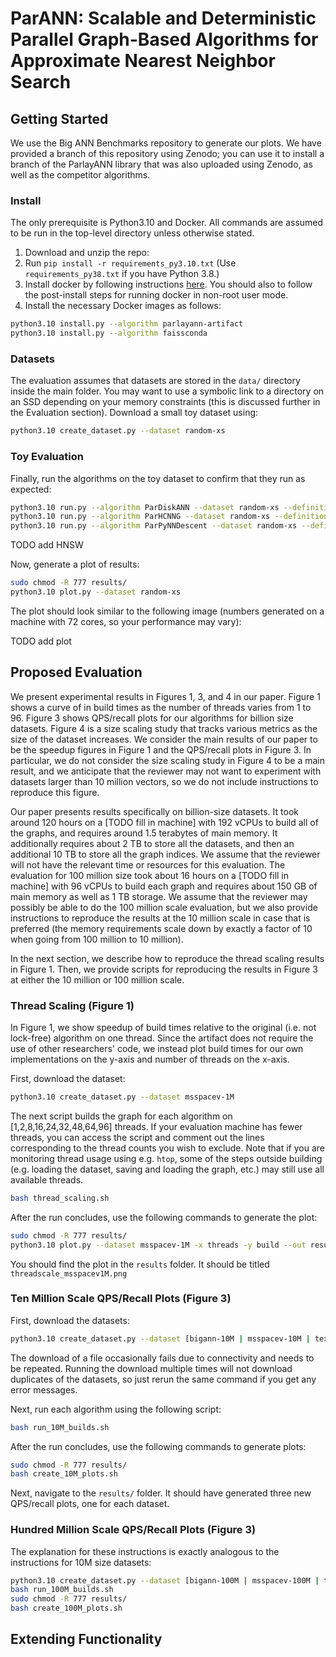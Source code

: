# ParANN: Scalable and Deterministic Parallel Graph-Based Algorithms for Approximate Nearest Neighbor Search

## Getting Started

We use the Big ANN Benchmarks repository to generate our plots. We have provided a branch of this repository using Zenodo; you can use it to install a branch of the ParlayANN library that was also uploaded using Zenodo, as well as the competitor algorithms. 

### Install

The only prerequisite is Python3.10 and Docker. All commands are assumed to be run in the top-level directory unless otherwise stated.

1. Download and unzip the repo: 
2. Run `pip install -r requirements_py3.10.txt` (Use `requirements_py38.txt` if you have Python 3.8.)
3. Install docker by following instructions [here](https://docs.docker.com/engine/install/ubuntu/).
You should also to follow the post-install steps for running docker in non-root user mode.
4. Install the necessary Docker images as follows:

```bash
python3.10 install.py --algorithm parlayann-artifact
python3.10 install.py --algorithm faissconda
```

### Datasets

The evaluation assumes that datasets are stored in the `data/` directory inside the main folder. You may want to use a symbolic link to a directory on an SSD depending on your memory constraints (this is discussed further in the Evaluation section). Download a small toy dataset using:

```bash
python3.10 create_dataset.py --dataset random-xs
```

### Toy Evaluation

Finally, run the algorithms on the toy dataset to confirm that they run as expected:

```bash
python3.10 run.py --algorithm ParDiskANN --dataset random-xs --definitions artifact_eval.yaml
python3.10 run.py --algorithm ParHCNNG --dataset random-xs --definitions artifact_eval.yaml
python3.10 run.py --algorithm ParPyNNDescent --dataset random-xs --definitions artifact_eval.yaml
```

TODO add HNSW

Now, generate a plot of results:

```bash
sudo chmod -R 777 results/
python3.10 plot.py --dataset random-xs
```

The plot should look similar to the following image (numbers generated on a machine with 72 cores, so your performance may vary):

TODO add plot

## Proposed Evaluation

We present experimental results in Figures 1, 3, and 4 in our paper. Figure 1 shows a curve of in build times as the number of threads varies from 1 to 96. Figure 3 shows QPS/recall plots for our algorithms for billion size datasets. Figure 4 is a size scaling study that tracks various metrics as the size of the dataset increases. We consider the main results of our paper to be the speedup figures in Figure 1 and the QPS/recall plots in Figure 3. In particular, we do not consider the size scaling study in Figure 4 to be a main result, and we anticipate that the reviewer may not want to experiment with datasets larger than 10 million vectors, so we do not include instructions to reproduce this figure. 

Our paper presents results specifically on billion-size datasets. It took around 120 hours on a [TODO fill in machine] with 192 vCPUs to build all of the graphs, and requires around 1.5 terabytes of main memory. It additionally requires about 2 TB to store all the datasets, and then an additional 10 TB to store all the graph indices. We assume that the reviewer will not have the relevant time or resources for this evaluation. The evaluation for 100 million size took about 16 hours on a [TODO fill in machine] with 96 vCPUs to build each graph and requires about 150 GB of main memory as well as 1 TB storage. We assume that the reviewer may possibly be able to do the 100 million scale evaluation, but we also provide instructions to reproduce the results at the 10 million scale in case that is preferred (the memory requirements scale down by exactly a factor of 10 when going from 100 million to 10 million). 

In the next section, we describe how to reproduce the thread scaling results in Figure 1. Then, we provide scripts for reproducing the results in Figure 3 at either the 10 million or 100 million scale.

### Thread Scaling (Figure 1)

In Figure 1, we show speedup of build times relative to the original (i.e. not lock-free) algorithm on one thread. Since the artifact does not require the use of other researchers' code, we instead plot build times for our own implementations on the y-axis and number of threads on the x-axis. 

First, download the dataset:

```bash
python3.10 create_dataset.py --dataset msspacev-1M
```

The next script builds the graph for each algorithm on [1,2,8,16,24,32,48,64,96] threads. If your evaluation machine has fewer threads, you can access the script and comment out the lines corresponding to the thread counts you wish to exclude. Note that if you are monitoring thread usage using e.g. `htop`, some of the steps outside building (e.g. loading the dataset, saving and loading the graph, etc.) may still use all available threads. 

```bash
bash thread_scaling.sh
```

After the run concludes, use the following commands to generate the plot:

```bash
sudo chmod -R 777 results/
python3.10 plot.py --dataset msspacev-1M -x threads -y build --out results/threadscale_msspacev1M
```

You should find the plot in the `results` folder. It should be titled `threadscale_msspacev1M.png`

### Ten Million Scale QPS/Recall Plots (Figure 3)

First, download the datasets: 
```bash
python3.10 create_dataset.py --dataset [bigann-10M | msspacev-10M | text2image-10M]
```
The download of a file occasionally fails due to connectivity and needs to be repeated. Running the download multiple times will not download duplicates of the datasets, so just rerun the same command if you get any error messages.

Next, run each algorithm using the following script:
```bash
bash run_10M_builds.sh
```

After the run concludes, use the following commands to generate plots:

```bash
sudo chmod -R 777 results/
bash create_10M_plots.sh
```

Next, navigate to the `results/` folder. It should have generated three new QPS/recall plots, one for each dataset. 

### Hundred Million Scale QPS/Recall Plots (Figure 3)

The explanation for these instructions is exactly analogous to the instructions for 10M size datasets:

```bash
python3.10 create_dataset.py --dataset [bigann-100M | msspacev-100M | text2image-100M]
bash run_100M_builds.sh
sudo chmod -R 777 results/
bash create_100M_plots.sh
```

## Extending Functionality



